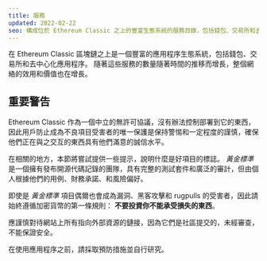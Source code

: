 ```yaml
---
title: 服務
updated: 2022-02-22
seo: 構成位於 Ethereum Classic 之上的豐富生態系統的服務目錄，包括錢包、交易所和去中心化應用程序。
---
```


在 Ethereum Classic 區塊鏈之上是一個豐富的應用程序生態系統，包括錢包、交易所和去中心化應用程序。 隨著這些服務的數量隨著時間的推移而增長，整個網絡的效用和價值也在增長。

## 重要警告

Ethereum Classic 作為一個中立的無許可協議，沒有辦法控制部署到它的東西，因此用戶防止成為不良項目受害者的唯一保護是保持警惕和一定程度的謹慎，確保他們正在與之交互的東西具有他們滿意的誠信水平。

在相關的地方，本節將嘗試提供一些提示，說明什麼是好項目的標誌。 _黃金標準_ 是一個擁有發布開源代碼記錄的團隊，具有完整的測試套件和廣泛的審計，但由個人根據他們的用例、財務承諾、和風險偏好。

即使是 _黃金標準_ 項目偶爾也會成為漏洞、黑客攻擊和 rugpulls 的受害者，因此請始終遵循加密貨幣的第一條規則： **不要投資你不能承受損失的東西**。

應謹慎對待網站上所有指向外部資源的鏈接，因為它們是社區提交的，未經審查，不能保證安全。

在使用應用程序之前，請採取預防措施並自行研究。
